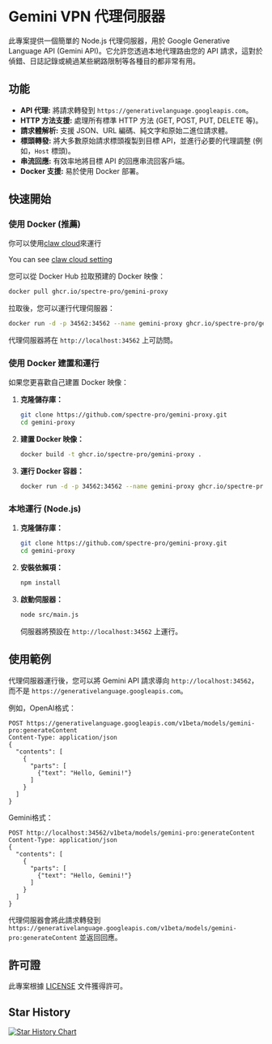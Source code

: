 # Gemini VPN 代理伺服器

此專案提供一個簡單的 Node.js 代理伺服器，用於 Google Generative Language API (Gemini API)。它允許您透過本地代理路由您的 API 請求，這對於偵錯、日誌記錄或繞過某些網路限制等各種目的都非常有用。

## 功能

*   **API 代理:** 將請求轉發到 `https://generativelanguage.googleapis.com`。
*   **HTTP 方法支援:** 處理所有標準 HTTP 方法 (GET, POST, PUT, DELETE 等)。
*   **請求體解析:** 支援 JSON、URL 編碼、純文字和原始二進位請求體。
*   **標頭轉發:** 將大多數原始請求標頭複製到目標 API，並進行必要的代理調整 (例如，`Host` 標頭)。
*   **串流回應:** 有效率地將目標 API 的回應串流回客戶端。
*   **Docker 支援:** 易於使用 Docker 部署。

## 快速開始

### 使用 Docker (推薦)

你可以使用[claw cloud](https://console.run.claw.cloud/signin?link=RGXA3AIOBR4S)來運行

You can see [claw cloud setting](https://github.com/spectre-pro/gemini-proxy?tab=readme-ov-file#claw-cloud-setting)

您可以從 Docker Hub 拉取預建的 Docker 映像：

```bash
docker pull ghcr.io/spectre-pro/gemini-proxy
```

拉取後，您可以運行代理伺服器：

```bash
docker run -d -p 34562:34562 --name gemini-proxy ghcr.io/spectre-pro/gemini-proxy
```

代理伺服器將在 `http://localhost:34562` 上可訪問。

### 使用 Docker 建置和運行

如果您更喜歡自己建置 Docker 映像：

1.  **克隆儲存庫：**
    ```bash
    git clone https://github.com/spectre-pro/gemini-proxy.git
    cd gemini-proxy
    ```
2.  **建置 Docker 映像：**
    ```bash
    docker build -t ghcr.io/spectre-pro/gemini-proxy .
    ```
3.  **運行 Docker 容器：**
    ```bash
    docker run -d -p 34562:34562 --name gemini-proxy ghcr.io/spectre-pro/gemini-proxy
    ```

### 本地運行 (Node.js)

1.  **克隆儲存庫：**
    ```bash
    git clone https://github.com/spectre-pro/gemini-proxy.git
    cd gemini-proxy
    ```
2.  **安裝依賴項：**
    ```bash
    npm install
    ```
3.  **啟動伺服器：**
    ```bash
    node src/main.js
    ```
    伺服器將預設在 `http://localhost:34562` 上運行。

## 使用範例

代理伺服器運行後，您可以將 Gemini API 請求導向 `http://localhost:34562`，而不是 `https://generativelanguage.googleapis.com`。

例如，OpenAI格式：

```
POST https://generativelanguage.googleapis.com/v1beta/models/gemini-pro:generateContent
Content-Type: application/json
{
  "contents": [
    {
      "parts": [
        {"text": "Hello, Gemini!"}
      ]
    }
  ]
}
```

Gemini格式：

```
POST http://localhost:34562/v1beta/models/gemini-pro:generateContent
Content-Type: application/json
{
  "contents": [
    {
      "parts": [
        {"text": "Hello, Gemini!"}
      ]
    }
  ]
}
```

代理伺服器會將此請求轉發到 `https://generativelanguage.googleapis.com/v1beta/models/gemini-pro:generateContent` 並返回回應。

## 許可證

此專案根據 [LICENSE](LICENSE) 文件獲得許可。

## Star History

<a href="https://www.star-history.com/#spectre-pro/gemini-proxy&Date">
 <picture>
   <source media="(prefers-color-scheme: dark)" srcset="https://api.star-history.com/svg?repos=spectre-pro/gemini-proxy&type=Date&theme=dark" />
   <source media="(prefers-color-scheme: light)" srcset="https://api.star-history.com/svg?repos=spectre-pro/gemini-proxy&type=Date" />
   <img alt="Star History Chart" src="https://api.star-history.com/svg?repos=spectre-pro/gemini-proxy&type=Date" />
 </picture>
</a>